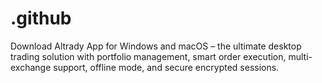 # .github
Download Altrady App for Windows and macOS – the ultimate desktop trading solution with portfolio management, smart order execution, multi-exchange support, offline mode, and secure encrypted sessions.
